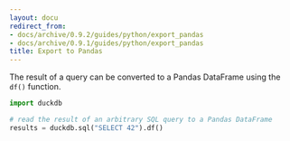 ```yaml
---
layout: docu
redirect_from:
- docs/archive/0.9.2/guides/python/export_pandas
- docs/archive/0.9.1/guides/python/export_pandas
title: Export to Pandas
---
```


The result of a query can be converted to a Pandas DataFrame using the `df()` function.


```python
import duckdb

# read the result of an arbitrary SQL query to a Pandas DataFrame
results = duckdb.sql("SELECT 42").df()
```
